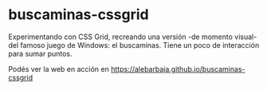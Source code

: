 # buscaminas-cssgrid
Experimentando con CSS Grid, recreando una versión -de momento visual- del famoso juego de Windows: el buscaminas.  Tiene un poco de interacción para sumar puntos.

Podés ver la web en acción en https://alebarbaja.github.io/buscaminas-cssgrid
